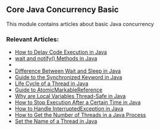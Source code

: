 ## Core Java Concurrency Basic

This module contains articles about basic Java concurrency

### Relevant Articles:

- [How to Delay Code Execution in Java](https://www.baeldung.com/java-delay-code-execution)
- [wait and notify() Methods in Java](https://www.baeldung.com/java-wait-notify)
- 
- [Difference Between Wait and Sleep in Java](https://www.baeldung.com/java-wait-and-sleep)
- [Guide to the Synchronized Keyword in Java](https://www.baeldung.com/java-synchronized)
- [Life Cycle of a Thread in Java](https://www.baeldung.com/java-thread-lifecycle)
- [Guide to AtomicMarkableReference](https://www.baeldung.com/java-atomicmarkablereference)
- [Why are Local Variables Thread-Safe in Java](https://www.baeldung.com/java-local-variables-thread-safe)
- [How to Stop Execution After a Certain Time in Java](https://www.baeldung.com/java-stop-execution-after-certain-time)
- [How to Handle InterruptedException in Java](https://www.baeldung.com/java-interrupted-exception)
- [How to Get the Number of Threads in a Java Process](https://www.baeldung.com/java-get-number-of-threads)
- [Set the Name of a Thread in Java](https://www.baeldung.com/java-set-thread-name)
